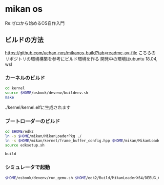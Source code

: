 # mikan os

Re:ゼロから始めるOS自作入門

## ビルドの方法
https://github.com/uchan-nos/mikanos-build?tab=readme-ov-file
こちらのリポジトリの環境構築を参考にビルド環境を作る
開発中の環境はubuntu 18.04, wsl

### カーネルのビルド
```bash
cd kernel
source $HOME/osbook/devenv/buildenv.sh
make
```
./kernel/kernel.elfに生成されます

### ブートローダーのビルド
```bash
cd $HOME/edk2
ln -s $HOME/mikan/MikanLoaderPkg ./
ln -s $HOME/mikan/kernel/frame_buffer_config.hpp $HOME/mikan/MikanLoaderPkg/frame_buffer_config.hpp
source edksetup.sh

build
```

### シミュレータで起動
```bash
$HOME/osbook/devenv/run_qemu.sh $HOME/edk2/Build/MikanLoaderX64/DEBUG_CLANG38/X64/Loader.efi $HOME/mikan/kernel/kernel.elf
```